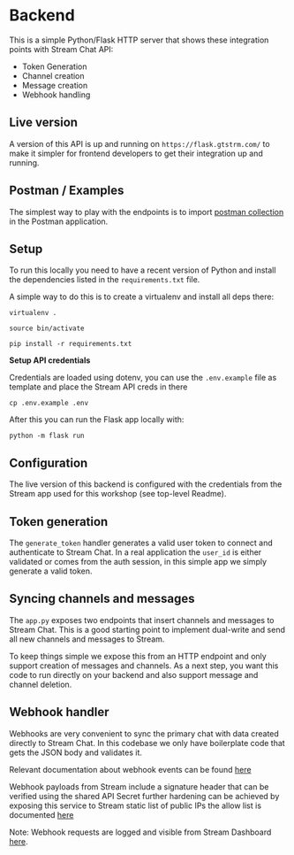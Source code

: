 # Backend

This is a simple Python/Flask HTTP server that shows these integration points with Stream Chat API:

- Token Generation
- Channel creation
- Message creation
- Webhook handling

## Live version

A version of this API is up and running on `https://flask.gtstrm.com/` to make it simpler for frontend developers to get their integration up and running.

## Postman / Examples

The simplest way to play with the endpoints is to import [postman collection](https://github.com/GetStream/nextdoor-workshop/blob/main/backend/Next%20Door%20-%20Workshop.postman_collection.json) in the Postman application.

## Setup

To run this locally you need to have a recent version of Python and install the dependencies listed in the `requirements.txt` file.

A simple way to do this is to create a virtualenv and install all deps there:

```commandline
virtualenv .

source bin/activate

pip install -r requirements.txt
```

**Setup API credentials**

Credentials are loaded using dotenv, you can use the `.env.example` file as template and place the Stream API creds in there

```commandline
cp .env.example .env
```

After this you can run the Flask app locally with:

```commandline
python -m flask run
```

## Configuration

The live version of this backend is configured with the credentials from the Stream app used for this workshop (see top-level Readme).

## Token generation

The `generate_token` handler generates a valid user token to connect and authenticate to Stream Chat. 
In a real application the `user_id` is either validated or comes from the auth session, in this simple app we simply generate a valid token.

## Syncing channels and messages

The `app.py` exposes two endpoints that insert channels and messages to Stream Chat. This is a good starting point to implement
dual-write and send all new channels and messages to Stream.

To keep things simple we expose this from an HTTP endpoint and only support creation of messages and channels. 
As a next step, you want this code to run directly on your backend and also support message and channel deletion.  

## Webhook handler

Webhooks are very convenient to sync the primary chat with data created directly to Stream Chat. In this codebase we only have boilerplate code
that gets the JSON body and validates it.

Relevant documentation about webhook events can be found [here](https://getstream.io/chat/docs/python/webhooks_overview/?language=python)

Webhook payloads from Stream include a signature header that can be verified using the shared API Secret
further hardening can be achieved by exposing this service to Stream static list of public IPs
the allow list is documented [here](https://getstream.io/chat/docs/python/webhooks_overview/?language=python)

Note: Webhook requests are logged and visible from Stream Dashboard [here](https://dashboard.getstream.io/app/1258553/chat/webhookpushlogs).
